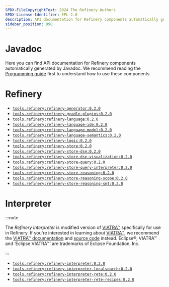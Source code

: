 ```yaml
---
SPDX-FileCopyrightText: 2024 The Refinery Authors
SPDX-License-Identifier: EPL-2.0
description: API documentation for Refinery components automatically generated by Javadoc
sidebar_position: 998
---
```


# Javadoc

Here you can find API documentation for Refinery components automatically generated by Javadoc. We recommend reading the [Programming guide](../java/) first to understand how to use these components.

# Refinery

* [`tools.refinery:refinery-generator:0.2.0`](pathname://refinery-generator/)
* [`tools.refinery:refinery-gradle-plugins:0.2.0`](pathname://refinery-gradle-plugins/)
* [`tools.refinery:refinery-language:0.2.0`](pathname://refinery-language/)
* [`tools.refinery:refinery-language-ide:0.2.0`](pathname://refinery-language-ide/)
* [`tools.refinery:refinery-language-model:0.2.0`](pathname://refinery-language-model/)
* [`tools.refinery:refinery-language-semantics:0.2.0`](pathname://refinery-language-semantics/)
* [`tools.refinery:refinery-logic:0.2.0`](pathname://refinery-logic/)
* [`tools.refinery:refinery-store:0.2.0`](pathname://refinery-store/)
* [`tools.refinery:refinery-store-dse:0.2.0`](pathname://refinery-store-dse/)
* [`tools.refinery:refinery-store-dse-visualization:0.2.0`](pathname://refinery-store-dse-visualization/)
* [`tools.refinery:refinery-store-query:0.2.0`](pathname://refinery-store-query/)
* [`tools.refinery:refinery-store-query-interpreter:0.2.0`](pathname://refinery-store-query-interpreter/)
* [`tools.refinery:refinery-store-reasoning:0.2.0`](pathname://refinery-store-reasoning/)
* [`tools.refinery:refinery-store-reasoning-scope:0.2.0`](pathname://refinery-store-reasoning-scope/)
* [`tools.refinery:refinery-store-reasoning-smt:0.2.0`](pathname://refinery-store-reasoning-smt/)

# Interpreter

:::note

The _Refinery Interpreter_ is modified version of [VIATRA&trade;](https://eclipse.dev/viatra/) specifically for use in Refinery. If you're interested in learning about [VIATRA&trade;](https://eclipse.dev/viatra/), we recommend the [VIATRA&trade; documentation](https://eclipse.dev/viatra/documentation/index.html) and [source code](https://github.com/eclipse-viatra/org.eclipse.viatra) instead. Eclipse&reg;, VIATRA&trade; and &lsquo;Eclipse VIATRA&trade;&rsquo; are trademarks of Eclipse Foundation, Inc.

:::

* [`tools.refinery:refinery-interpreter:0.2.0`](pathname://refinery-interpreter/)
* [`tools.refinery:refinery-interpreter-localsearch:0.2.0`](pathname://refinery-interpreter-localsearch/)
* [`tools.refinery:refinery-interpreter-rete:0.2.0`](pathname://refinery-interpreter-rete/)
* [`tools.refinery:refinery-interpreter-rete-recipes:0.2.0`](pathname://refinery-interpreter-rete-recipes/)
